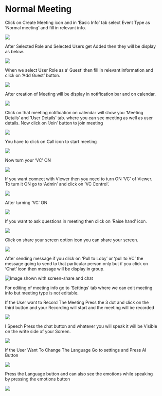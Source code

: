 # Normal Meeting

Click on Create Meeting icon and in ‘Basic Info’ tab select Event Type as ‘Normal meeting’ and fill in relevant info.

![](../../.gitbook/assets/11.png)

After Selected Role and Selected Users get Added then they will be display as below.

![](../../.gitbook/assets/12.png)

When we select User Role as a’ Guest’ then fill in relevant information and click on ‘Add Guest’ button.

![](../../.gitbook/assets/13.png)

After creation of Meeting will be display in notification bar and on calendar.

![](../../.gitbook/assets/14.png)

Click on that meeting notification on calendar will show you ‘Meeting Details’ and ‘User Details’ tab. where you can see meeting as well as user details. Now click on ‘Join’ button to join meeting

![](../../.gitbook/assets/image%20%28100%29.png)

You have to click on Call icon to start meeting

![](../../.gitbook/assets/image%20%28118%29.png)

Now turn your ‘VC’ ON

![](../../.gitbook/assets/image%20%2882%29.png)

If you want connect with Viewer then you need to turn ON ‘VC’ of Viewer. To turn it ON go to ‘Admin’ and click on ‘VC Control’.

![](../../.gitbook/assets/image%20%28160%29.png)

After turning ‘VC’ ON

![](../../.gitbook/assets/image%20%2884%29.png)

If you want to ask questions in meeting then click on ‘Raise hand’ icon.

![](../../.gitbook/assets/image%20%28179%29.png)

Click on share your screen option icon you can share your screen.

![](../../.gitbook/assets/popup_ss.png)

After sending message if you click on ‘Pull to Loby’ or ‘pull to VC’ the message going to send to that particular person only but if you click on ‘Chat’ icon then message will be display in group.

![Image shown with screen-share and chat](../../.gitbook/assets/image%20%28138%29.png)

For editing of meeting info go to ‘Settings’ tab where we can edit meeting info but meeting type is not editable.

If the User want to Record The Meeting Press the 3 dot and click on the third button and your Recording will start and the meeting will be recorded

![](../../.gitbook/assets/image%20%2863%29.png)

I Speech Press the chat button and whatever you will speak it will be Visible on the write side of your Screen.

![](../../.gitbook/assets/image%20%28205%29.png)

If the User Want To Change The Language Go to settings and Press AI Button

![](../../.gitbook/assets/image%20%2885%29.png)

Press the Language button and can also see the emotions while speaking by pressing the emotions button  
  


![](../../.gitbook/assets/image%20%2819%29.png)



